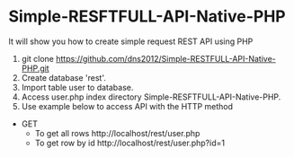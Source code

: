 # Simple-RESFTFULL-API-Native-PHP
It will show you how to create simple request REST API using PHP

1. git clone https://github.com/dns2012/Simple-RESTFULL-API-Native-PHP.git
2. Create database 'rest'.
3. Import table user to database.
4. Access user.php index directory Simple-RESFTFULL-API-Native-PHP.
5. Use example below to access API with the HTTP method
  - GET
    - To get all rows http://localhost/rest/user.php
    - To get row by id http://localhost/rest/user.php?id=1
